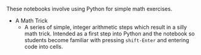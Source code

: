 These notebooks involve using Python for simple math exercises.

* A Math Trick
  * A series of simple, integer arithmetic steps which result in a silly
    math trick. Intended as a first step into Python and the notebook so
    students become familiar with pressing `shift-Enter` and entering code
    into cells.
